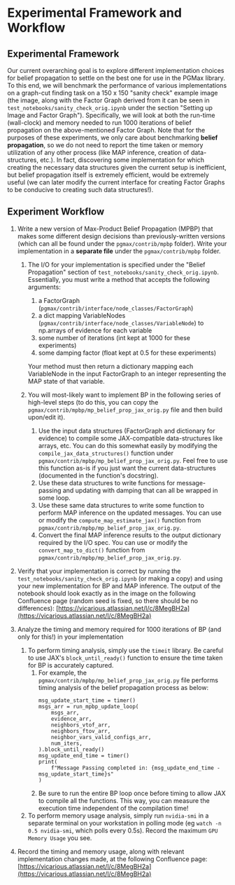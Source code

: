 # Experimental Framework and Workflow
## Experimental Framework
Our current overarching goal is to explore different implementation choices for belief propagation to settle on the best one for use in the PGMax library. To this end, we will benchmark the performance of various implementations on a graph-cut finding task on a 150 x 150 "sanity check" example image (the image, along with the Factor Graph derived from it can be seen in `test_notebooks/sanity_check_orig.ipynb` under the section "Setting up Image and Factor Graph"). Specifically, we will look at both the run-time (wall-clock) and memory needed to run 1000 iterations of belief propagation on the above-mentioned Factor Graph. Note that for the purposes of these experiments, we only care about benchmarking **belief propagation**, so we do not need to report the time taken or memory utilization of any other process (like MAP inference, creation of data-structures, etc.). In fact, discovering some implementation for which creating the necessary data structures given the current setup is inefficient, but belief propagation itself is extremely efficient, would be extremely useful (we can later modify the current interface for creating Factor Graphs to be conducive to creating such data structures!).

## Experiment Workflow
1. Write a new version of Max-Product Belief Propagation (MPBP) that makes some different design decisions than previously-written versions (which can all be found under the `pgmax/contrib/mpbp` folder). Write your implementation in a **separate file** under the `pgmax/contrib/mpbp` folder.
    1. The I/O for your implementation is specified under the "Belief Propagation" section of `test_notebooks/sanity_check_orig.ipynb`. Essentially, you must write a method that accepts the following arguments:
        1. a FactorGraph (`pgmax/contrib/interface/node_classes/FactorGraph`)
        1. a dict mapping VariableNodes (`pgmax/contrib/interface/node_classes/VariableNode`) to np.arrays of evidence for each variable
        1. some number of iterations (int kept at 1000 for these experiments)
        1. some damping factor (float kept at 0.5 for these experiments)

        Your method must then return a dictionary mapping each VariableNode in the input FactorGraph to an integer representing the MAP state of that variable.

    1. You will most-likely want to implement BP in the following series of high-level steps (to do this, you can copy the `pgmax/contrib/mpbp/mp_belief_prop_jax_orig.py` file and then build upon/edit it).
        1. Use the input data structures (FactorGraph and dictionary for evidence) to compile some JAX-compatible data-structures like arrays, etc. You can do this somewhat easily by modifying the `compile_jax_data_structures()` function under `pgmax/contrib/mpbp/mp_belief_prop_jax_orig.py`. Feel free to use this function as-is if you just want the current data-structures (documented in the function's docstring).
        1. Use these data structures to write functions for message-passing and updating with damping that can all be wrapped in some loop.
        1. Use these same data structures to write some function to perform MAP inference on the updated messages. You can use or modify the `compute_map_estimate_jax()` function from `pgmax/contrib/mpbp/mp_belief_prop_jax_orig.py`.
        1. Convert the final MAP inference results to the output dictionary required by the I/O spec. You can use or modify the `convert_map_to_dict()` function from `pgmax/contrib/mpbp/mp_belief_prop_jax_orig.py`.

1. Verify that your implementation is correct by running the `test_notebooks/sanity_check_orig.ipynb` (or making a copy) and using your new implementation for BP and MAP inference. The output of the notebook should look exactly as in the image on the following Confluence page (random seed is fixed, so there should be no differences): [https://vicarious.atlassian.net/l/c/8MegBH2a](https://vicarious.atlassian.net/l/c/8MegBH2a)


1. Analyze the timing and memory required for 1000 iterations of BP (and only for this!) in your implementation
    1. To perform timing analysis, simply use the `timeit` library. Be careful to use JAX's `block_until_ready()` function to ensure the time taken for BP is accurately captured.
        1. For example, the `pgmax/contrib/mpbp/mp_belief_prop_jax_orig.py` file performs timing analysis of the belief propagation process as below:
            ```
            msg_update_start_time = timer()
            msgs_arr = run_mpbp_update_loop(
                msgs_arr,
                evidence_arr,
                neighbors_vtof_arr,
                neighbors_ftov_arr,
                neighbor_vars_valid_configs_arr,
                num_iters,
            ).block_until_ready()
            msg_update_end_time = timer()
            print(
                f"Message Passing completed in: {msg_update_end_time - msg_update_start_time}s"
            )
            ```
        1. Be sure to run the entire BP loop once before timing to allow JAX to compile all the functions. This way, you can measure the execution time independent of the compilation time!
    1. To perform memory usage analysis, simply run `nvidia-smi` in a separate terminal on your workstation in polling mode (eg `watch -n 0.5 nvidia-smi`, which polls every 0.5s). Record the maximum `GPU Memory Usage` you see.

1. Record the timing and memory usage, along with relevant implementation changes made, at the following Confluence page: [https://vicarious.atlassian.net/l/c/8MegBH2a](https://vicarious.atlassian.net/l/c/8MegBH2a)